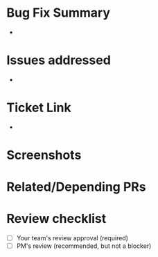 <!-- Use this description template for bug fixes. -->

<!-- Briefly describe what this PR is about. -->

# Bug Fix Summary

-

<!-- List the fixed bugs here. -->

# Issues addressed

-

# Ticket Link

-

<!-- If there are new or changes to UI please post the screenshots here. -->

# Screenshots

<!-- Post the links to related/depending PRs here. -->

# Related/Depending PRs

# Review checklist

- [ ] Your team's review approval (required)
- [ ] PM's review (recommended, but not a blocker)
